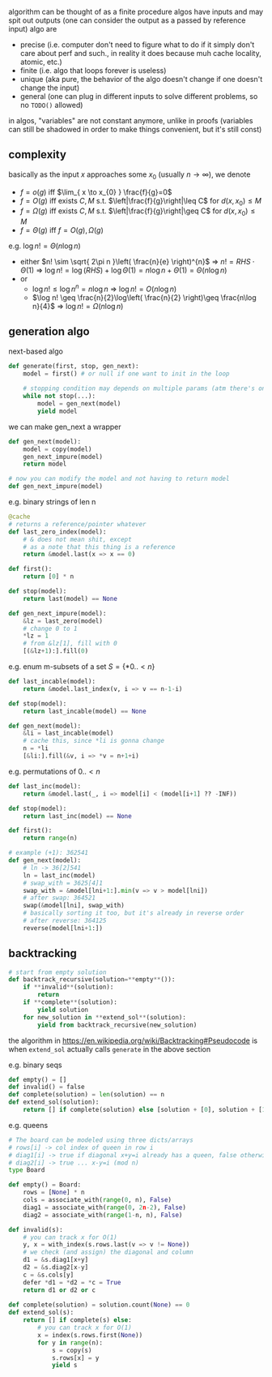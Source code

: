 algorithm can be thought of as a finite procedure
algos have inputs and may spit out outputs (one can consider the output as a passed by reference input)
algo are
- precise (i.e. computer don't need to figure what to do if it simply don't care about perf and such., in reality it does because muh cache locality, atomic, etc.)
- finite (i.e. algo that loops forever is useless)
- unique (aka pure, the behavior of the algo doesn't change if one doesn't change the input)
- general (one can plug in different inputs to solve different problems, so no `TODO()` allowed)

in algos, "variables" are not constant anymore, unlike in proofs (variables can still be shadowed in order to make things convenient, but it's still const)

## complexity
basically as the input $x$ approaches some $x_{0}$ (usually $n\to \infty$), we denote
- $f=o(g)$ iff $\lim_{ x \to x_{0} } \frac{f}{g}=0$
- $f=O(g)$ iff exists $C,M$ s.t. $\left|\frac{f}{g}\right|\leq C$ for $d(x,x_{0})\leq M$
- $f=\Omega(g)$ iff exists $C,M$ s.t. $\left|\frac{f}{g}\right|\geq C$ for $d(x,x_{0})\leq M$
- $f=\Theta(g)$ iff $f=O(g), \Omega(g)$

e.g. $\log n!=\Theta(n\log n)$
- either $n! \sim \sqrt{ 2\pi n }\left( \frac{n}{e} \right)^{n}$ => $n! = RHS \cdot \Theta(1)$ => $\log n! = \log(RHS)+\log \Theta(1)=n\log n+\Theta(1)=\Theta(n\log n)$
- or
	- $\log n! \leq \log n^{n}=n\log n$ => $\log n! = O(n\log n)$
	- $\log n! \geq \frac{n}{2}\log\left( \frac{n}{2} \right)\geq \frac{n\log n}{4}$ => $\log n! = \Omega(n\log n)$

## generation algo
next-based algo
```python
def generate(first, stop, gen_next):
	model = first() # or null if one want to init in the loop
	
	# stopping condition may depends on multiple params (atm there's only model, but things can get messy, so i will denote '...' as passing any param as needed)
	while not stop(...):
		model = gen_next(model)
		yield model
```

we can make gen_next a wrapper
```python
def gen_next(model):
	model = copy(model)
	gen_next_impure(model)
	return model

# now you can modify the model and not having to return model
def gen_next_impure(model)
```

e.g. binary strings of len n
```python
@cache
# returns a reference/pointer whatever
def last_zero_index(model):
	# & does not mean shit, except
	# as a note that this thing is a reference
	return &model.last(x => x == 0)

def first():
	return [0] * n

def stop(model):
	return last(model) == None

def gen_next_impure(model):
	&lz = last_zero(model)
	# change 0 to 1
	*lz = 1
	# from &lz[1], fill with 0
	[(&lz+1):].fill(0)
```

e.g. enum m-subsets of a set $S=\{ *0..<n \}$
```python
def last_incable(model):
	return &model.last_index(v, i => v == n-1-i)

def stop(model):
	return last_incable(model) == None

def gen_next(model):
	&li = last_incable(model)
	# cache this, since *li is gonna change
	n = *li
	[&li:].fill(&v, i => *v = n+1+i)
```

e.g. permutations of $0..<n$
```python
def last_inc(model):
	return &model.last(_, i => model[i] < (model[i+1] ?? -INF))

def stop(model):
	return last_inc(model) == None

def first():
	return range(n)

# example (+1): 362541
def gen_next(model):
	# ln -> 36[2]541
	ln = last_inc(model)
	# swap_with = 3625[4]1
	swap_with = &model[lni+1:].min(v => v > model[lni])
	# after swap: 364521
	swap(&model[lni], swap_with)
	# basically sorting it too, but it's already in reverse order
	# after reverse: 364125
	reverse(model[lni+1:])
```

## backtracking
```python
# start from empty solution
def backtrack_recursive(solution=**empty**()):
	if **invalid**(solution):
		return
	if **complete**(solution):
		yield solution
	for new_solution in **extend_sol**(solution):
		yield from backtrack_recursive(new_solution)
```

the algorithm in https://en.wikipedia.org/wiki/Backtracking#Pseudocode is when `extend_sol` actually calls `generate` in the above section

e.g. binary seqs
```python
def empty() = []
def invalid() = false
def complete(solution) = len(solution) == n
def extend_sol(solution):
	return [] if complete(solution) else [solution + [0], solution + [1]]
```

e.g. queens
```python
# The board can be modeled using three dicts/arrays
# rows[i] -> col index of queen in row i
# diag1[i] -> true if diagonal x+y=i already has a queen, false otherwise
# diag2[i] -> true ... x-y=i (mod n)
type Board

def empty() = Board:
	rows = [None] * n
	cols = associate_with(range(0, n), False)
	diag1 = associate_with(range(0, 2n-2), False)
	diag2 = associate_with(range(1-n, n), False)

def invalid(s):
	# you can track x for O(1)
	y, x = with_index(s.rows.last(v => v != None))
	# we check (and assign) the diagonal and column
	d1 = &s.diag1[x+y]
	d2 = &s.diag2[x-y]
	c = &s.cols[y]
	defer *d1 = *d2 = *c = True
	return d1 or d2 or c
	
def complete(solution) = solution.count(None) == 0
def extend_sol(s):
	return [] if complete(s) else:
		# you can track x for O(1)
		x = index(s.rows.first(None))
		for y in range(n):
			s = copy(s)
			s.rows[x] = y
			yield s
```
